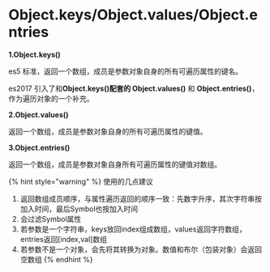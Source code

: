 # Object.keys/Object.values/Object.entries

**1.Object.keys\(\)**

es5 标准，返回一个数组，成员是参数对象自身的所有可遍历属性的键名。

es2017 引入了和**Object.keys\(\)配套的 Object.values\(\)** 和 **Object.entries\(\)**，作为遍历对象的一个补充。

**2.Object.values\(\)**

返回一个数组，成员是参数对象自身的所有可遍历属性的键值。

**3.Object.entries\(\)**

返回一个数组，成员是参数对象自身所有可遍历属性的键值对数组。

{% hint style="warning" %}
使用的几点建议

1. 返回数组成员顺序，与属性遍历返回的顺序一致：先数字升序，其次字符串按加入时间，最后Symbol也按加入时间
2. 会过滤Symbol属性
3. 若参数是一个字符串，keys放回index组成数组，values返回字符数组，entries返回\[index,val\]数组
4. 若参数不是一个对象，会先将其转换为对象。数值和布尔（包装对象）会返回空数组
{% endhint %}



